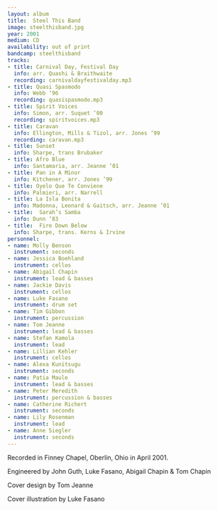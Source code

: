 ```yaml
---
layout: album
title:  Steel This Band
image: steelthisband.jpg
year: 2001
medium: CD
availability: out of print
bandcamp: steelthisband
tracks:
- title: Carnival Day, Festival Day
  info: arr. Quashi & Braithwaite
  recording: carnivaldayfestivalday.mp3
- title: Quasi Spasmodo
  info: Webb ‘96
  recording: quasispasmodo.mp3
- title: Spirit Voices
  info: Simon, arr. Suquet ‘00
  recording: spiritvoices.mp3
- title: Caravan
  info: Ellington, Mills & Tizol, arr. Jones ’99
  recording: caravan.mp3
- title: Sunset
  info: Sharpe, trans Brubaker
- title: Afro Blue
  info: Santamaria, arr. Jeanne ‘01
- title: Pan in A Minor
  info: Kitchener, arr. Jones ’99
- title: Oyelo Que Te Conviene
  info: Palmieri, arr. Narrell
- title: La Isla Bonita
  info: Madonna, Leonard & Gaitsch, arr. Jeanne ’01
- title:  Sarah’s Samba
  info: Dunn ‘83
- title:  Fire Down Below
  info: Sharpe, trans. Kerns & Irvine
personnel:
- name: Molly Benson
  instrument: seconds 
- name: Jessica Boehland
  instrument: cellos   
- name: Abigail Chapin
  instrument: lead & basses   
- name: Jackie Davis
  instrument: cellos 
- name: Luke Fasano
  instrument: drum set
- name: Tim Gibbon
  instrument: percussion  
- name: Tom Jeanne
  instrument: lead & basses
- name: Stefan Kamola
  instrument: lead 
- name: Lillian Kehler
  instrument: cellos 
- name: Alexa Kunitsugu
  instrument: seconds 
- name: Patia Maule
  instrument: lead & basses
- name: Peter Meredith
  instrument: percussion & basses
- name: Catherine Richert
  instrument: seconds 
- name: Lily Rosenman
  instrument: lead 
- name: Anne Siegler
  instrument: seconds
---
```

Recorded in Finney Chapel, Oberlin, Ohio in April 2001.

Engineered by John Guth, Luke Fasano, Abigail Chapin & Tom Chapin

Cover design by Tom Jeanne

Cover illustration by Luke Fasano
